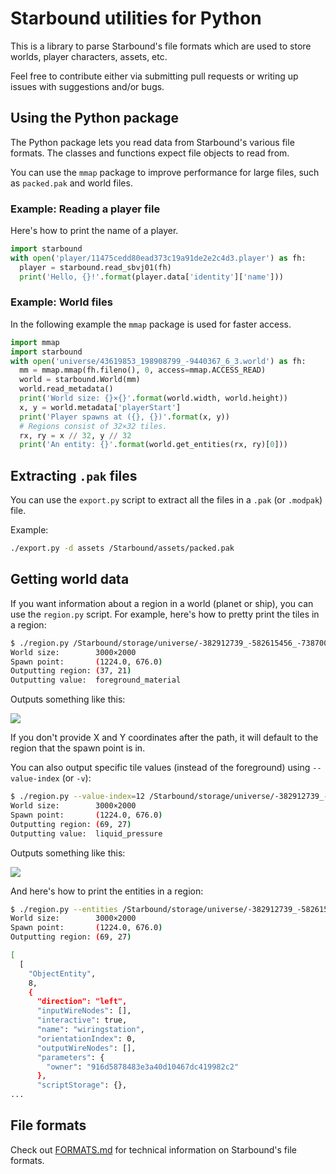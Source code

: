 Starbound utilities for Python
==============================

This is a library to parse Starbound's file formats which are used to
store worlds, player characters, assets, etc.

Feel free to contribute either via submitting pull requests or writing
up issues with suggestions and/or bugs.


Using the Python package
------------------------

The Python package lets you read data from Starbound's various file
formats. The classes and functions expect file objects to read from.

You can use the `mmap` package to improve performance for large files,
such as `packed.pak` and world files.


### Example: Reading a player file

Here's how to print the name of a player.

```python
import starbound
with open('player/11475cedd80ead373c19a91de2e2c4d3.player') as fh:
  player = starbound.read_sbvj01(fh)
  print('Hello, {}!'.format(player.data['identity']['name']))
```


### Example: World files

In the following example the `mmap` package is used for faster access.

```python
import mmap
import starbound
with open('universe/43619853_198908799_-9440367_6_3.world') as fh:
  mm = mmap.mmap(fh.fileno(), 0, access=mmap.ACCESS_READ)
  world = starbound.World(mm)
  world.read_metadata()
  print('World size: {}×{}'.format(world.width, world.height))
  x, y = world.metadata['playerStart']
  print('Player spawns at ({}, {})'.format(x, y))
  # Regions consist of 32×32 tiles.
  rx, ry = x // 32, y // 32
  print('An entity: {}'.format(world.get_entities(rx, ry)[0]))
```


Extracting `.pak` files
-----------------------

You can use the `export.py` script to extract all the files in a `.pak`
(or `.modpak`) file.

Example:

```bash
./export.py -d assets /Starbound/assets/packed.pak
```


Getting world data
------------------

If you want information about a region in a world (planet or ship), you
can use the `region.py` script. For example, here's how to pretty print
the tiles in a region:

```bash
$ ./region.py /Starbound/storage/universe/-382912739_-582615456_-73870035_3.world
World size:        3000×2000
Spawn point:       (1224.0, 676.0)
Outputting region: (37, 21)
Outputting value:  foreground_material
```

Outputs something like this:

![](http://i.imgur.com/b4ZitYX.png)

If you don't provide X and Y coordinates after the path, it will
default to the region that the spawn point is in.

You can also output specific tile values (instead of the foreground)
using `--value-index` (or `-v`):

```bash
$ ./region.py --value-index=12 /Starbound/storage/universe/-382912739_-582615456_-73870035_3.world 69 27
World size:        3000×2000
Spawn point:       (1224.0, 676.0)
Outputting region: (69, 27)
Outputting value:  liquid_pressure
```

Outputs something like this:

![](http://i.imgur.com/XZ3OYTO.png)

And here's how to print the entities in a region:

```bash
$ ./region.py --entities /Starbound/storage/universe/-382912739_-582615456_-73870035_3.world 69 27
World size:        3000×2000
Spawn point:       (1224.0, 676.0)
Outputting region: (69, 27)

[
  [
    "ObjectEntity",
    8,
    {
      "direction": "left",
      "inputWireNodes": [],
      "interactive": true,
      "name": "wiringstation",
      "orientationIndex": 0,
      "outputWireNodes": [],
      "parameters": {
        "owner": "916d5878483e3a40d10467dc419982c2"
      },
      "scriptStorage": {},
...
```


File formats
------------

Check out [FORMATS.md](./FORMATS.md) for technical information on
Starbound's file formats.
